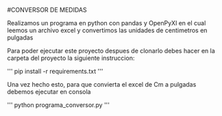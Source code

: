 #CONVERSOR DE MEDIDAS

Realizamos un programa en python con pandas y OpenPyXl en el cual leemos un archivo excel y convertimos las unidades de centimetros en pulgadas

Para poder ejecutar este proyecto despues de clonarlo debes hacer en la carpeta del proyecto la siguiente instruccion:

'''
pip install -r requirements.txt
'''

Una vez hecho esto, para que convierta el excel de Cm a pulgadas debemos ejecutar en consola

'''
python programa_conversor.py
'''
